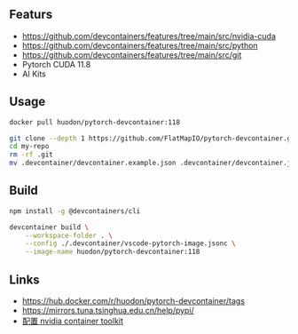 ## Featurs
- https://github.com/devcontainers/features/tree/main/src/nvidia-cuda
- https://github.com/devcontainers/features/tree/main/src/python
- https://github.com/devcontainers/features/tree/main/src/git
- Pytorch CUDA 11.8
- AI Kits

## Usage

```bash
docker pull huodon/pytorch-devcontainer:118

git clone --depth 1 https://github.com/FlatMapIO/pytorch-devcontainer.git my-repo
cd my-repo
rm -rf .git
mv .devcontainer/devcontainer.example.json .devcontainer/devcontainer.json
```

## Build

```bash
npm install -g @devcontainers/cli

devcontainer build \
    --workspace-folder . \
    --config ./.devcontainer/vscode-pytorch-image.jsonc \
    --image-name huodon/pytorch-devcontainer:118
```


## Links
- https://hub.docker.com/r/huodon/pytorch-devcontainer/tags
- https://mirrors.tuna.tsinghua.edu.cn/help/pypi/
- [配置 nvidia container toolkit](./docs/ubuntu-nvidia-container.md)
